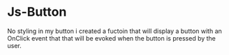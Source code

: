 # Js-Button
No styling in my button i created a fuctoin that will display a button with an OnClick event that that will be evoked when the button is pressed by the user. 
